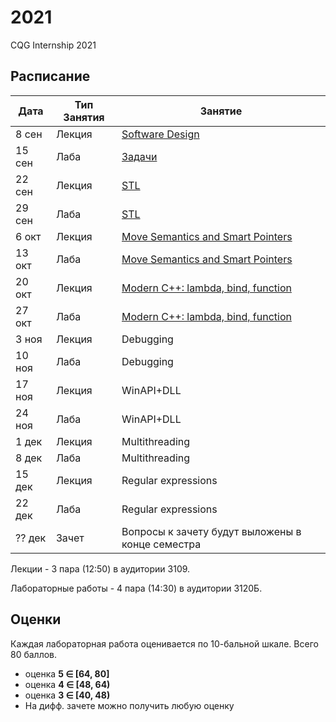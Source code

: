 # 2021
CQG Internship 2021

## Расписание

Дата | Тип Занятия | Занятие
-----|-------------|--------
8  сен | Лекция | [Software Design](<1. Software Design/Software_design.pdf>)
15 сен | Лаба   | [Задачи](<1. Software Design/Задачи.md>)
22 сен | Лекция | [STL](<2. STL/STL Summary (2021).pdf>)
29 сен | Лаба   | [STL](<2. STL/STL Task.md>)
6  окт | Лекция | [Move Semantics and Smart Pointers](<3. Move Semantic, Smart Pointers/Modern C++. Move Semantic, Smart Pointers 2021.pdf>)
13 окт | Лаба   | [Move Semantics and Smart Pointers](<3. Move Semantic, Smart Pointers/Modern C++. Move Semantic, Smart Pointers.md>)
20 окт | Лекция | [Modern C++: lambda, bind, function](<4. Lambda, Bind, Function/Modern C++. Lambda, Bind, Function.pdf>)
27 окт | Лаба   | [Modern C++: lambda, bind, function](<4. Lambda, Bind, Function/Modern C++. Lambda, Bind, Function.md>)
3  ноя | Лекция | Debugging
10 ноя | Лаба   | Debugging
17 ноя | Лекция | WinAPI+DLL
24 ноя | Лаба   | WinAPI+DLL
1  дек | Лекция | Multithreading
8  дек | Лаба   | Multithreading
15 дек | Лекция | Regular expressions
22 дек | Лаба   | Regular expressions
?? дек | Зачет  | Вопросы к зачету будут выложены в конце семестра

Лекции - 3 пара (12:50) в аудитории 3109.

Лабораторные работы - 4 пара (14:30) в аудитории 3120Б.

## Оценки

Каждая лабораторная работа оценивается по 10-бальной шкале. Всего 80 баллов.

+ оценка <b>5 &Element; [64, 80]</b>
+ оценка <b>4 &Element; [48, 64)</b>
+ оценка <b>3 &Element; [40, 48)</b>
+ На дифф. зачете можно получить любую оценку

